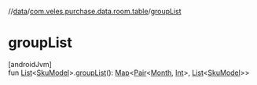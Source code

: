 //[data](../../index.md)/[com.veles.purchase.data.room.table](index.md)/[groupList](group-list.md)

# groupList

[androidJvm]\
fun [List](https://kotlinlang.org/api/latest/jvm/stdlib/kotlin.collections/-list/index.html)&lt;[SkuModel](../../../domain/domain/com.veles.purchase.domain.model/-sku-model/index.md)&gt;.[groupList](group-list.md)(): [Map](https://kotlinlang.org/api/latest/jvm/stdlib/kotlin.collections/-map/index.html)&lt;[Pair](https://kotlinlang.org/api/latest/jvm/stdlib/kotlin/-pair/index.html)&lt;[Month](https://developer.android.com/reference/kotlin/java/time/Month.html), [Int](https://kotlinlang.org/api/latest/jvm/stdlib/kotlin/-int/index.html)&gt;, [List](https://kotlinlang.org/api/latest/jvm/stdlib/kotlin.collections/-list/index.html)&lt;[SkuModel](../../../domain/domain/com.veles.purchase.domain.model/-sku-model/index.md)&gt;&gt;
